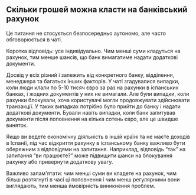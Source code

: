## Скільки грошей можна класти на банківський рахунок

Це питання не стосується безпосередньо аутономо, але часто обговорюється в чаті.

Коротка відповідь: усе індивідуально. Чим менші суми кладуться на рахунок, тим менше шансів, що банк вимагатиме надати
додаткові документи.

Досвід у всіх різний і залежить від конкретного банку, відділення, менеджера та багатьох інших факторів. У чаті
згадувалися випадки, коли люди клали по 5-10 тисяч євро за раз на рахунки в іспанських банках, і жодних документів у них
не вимагали. Але були випадки, коли рахунки блокували, хоча користувачі могли продовжувати здійснювати транзакції. У
таких випадках потрібно було прийти до банку і надати додаткові документи. Бували навіть випадки, коли банк запитував
документи після поповнення на кілька сотень євро, але це швидше виняток.

Якщо ви ведете економічну діяльність в іншій країні та не маєте доходів в Іспанії, під час відкриття рахунку в
іспанському банку важливо бути обережним з відповідями на запитання. Наприклад, відповідь “так” на запитання “ви
працюєте?” може підвищити шанси на блокування рахунку або привернути додаткову увагу.

Важливо запам'ятати: чим менші суми ви кладете на рахунок, чим більш розтягнуті в часі ці поповнення і чим менш
регулярними вони виглядають, тим менша ймовірність виникнення проблем.
